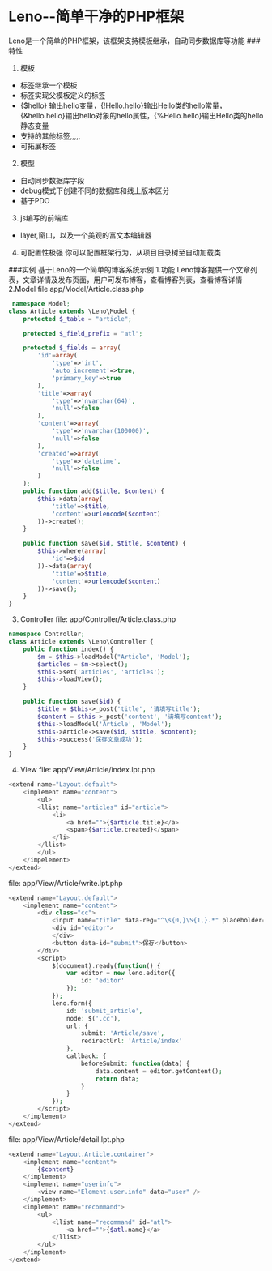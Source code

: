 Leno--简单干净的PHP框架
====
Leno是一个简单的PHP框架，该框架支持模板继承，自动同步数据库等功能
###特性
 1. 模板
  * <extend>标签继承一个模板
  * <imlement>标签实现父模板定义的<child>标签
  * {$hello} 输出hello变量，{!Hello.hello}输出Hello类的hello常量，{&hello.hello}输出hello对象的hello属性，{%Hello.hello}输出Hello类的hello静态变量
  * 支持的其他标签<llist>,<eq>,<neq>,<in>,<nin>,<dump>
  * 可拓展标签

 2. 模型
  * 自动同步数据库字段
  * debug模式下创建不同的数据库和线上版本区分
  * 基于PDO
 3. js编写的前端库
  * layer,窗口，以及一个美观的富文本编辑器
 4. 可配置性极强
  你可以配置框架行为，从项目目录树至自动加载类

###实例
基于Leno的一个简单的博客系统示例
 1.功能
  Leno博客提供一个文章列表，文章详情及发布页面，用户可发布博客，查看博客列表，查看博客详情
 2.Model
 file app/Model/Article.class.php
```php
 namespace Model;
class Article extends \Leno\Model {
	protected $_table = "article";

	protected $_field_prefix = "atl";

	protected $_fields = array(
		'id'=array(
			'type'=>'int',
			'auto_increment'=>true,
			'primary_key'=>true
		),
		'title'=>array(
			'type'=>'nvarchar(64)',
			'null'=>false
		),
		'content'=>array(
			'type'=>'nvarchar(100000)',
			'null'=>false
		),
		'created'=>array(
			'type'=>'datetime',
			'null'=>false
		)
	);
	public function add($title, $content) {
		$this->data(array(
			'title'=>$title,
			'content'=>urlencode($content)
		))->create();
	}

	public function save($id, $title, $content) {
		$this->where(array(
			'id'=>$id
		))->data(array(
			'title'=>$title,
			'content'=>urlencode($content)
		))->save();
	}
}
 ```
 3. Controller
  file: app/Controller/Article.class.php
```php
namespace Controller;
class Article extends \Leno\Controller {
	public function index() {
		$m = $this->loadModel("Article", 'Model');
		$articles = $m->select();
		$this->set('articles', 'articles');
		$this->loadView();
	}

	public function save($id) {
		$title = $this->_post('title', '请填写title');
		$content = $this->_post('content', '请填写content');
		$this->loadModel('Article', 'Model');
		$this->Article->save($id, $title, $content);
		$this->success('保存文章成功');
	}
}
  ```
4. View
file: app/View/Article/index.lpt.php
```php
<extend name="Layout.default">
	<implement name="content">
		<ul>
		<llist name="articles" id="article">
			<li>
				<a href="">{$article.title}</a>
				<span>{$article.created}</span>
			</li>
		</llist>
		</ul>
	</impelement>
</extend>
```
file: app/View/Article/write.lpt.php
```php
<extend name="Layout.default">
	<implement name="content">
		<div class="cc">
			<input name="title" data-reg="^\s{0,}\S{1,}.*" placeholder="请输入文章名" />
			<div id="editor">
			</div>
			<button data-id="submit">保存</button>
		</div>
		<script>
			$(document).ready(function() {
				var editor = new leno.editor({
					id: 'editor'
				});
			});
			leno.form({
				id: 'submit_article',
				node: $('.cc'),
				url: {
					submit: 'Article/save',
					redirectUrl: 'Article/index'
				},
				callback: {
					beforeSubmit: function(data) {
						data.content = editor.getContent();
						return data;
					}
				}
			});
		</script>
	</implement>
</extend>
```
file: app/View/Article/detail.lpt.php
```php
<extend name="Layout.Article.container">
	<implement name="content">
		{$content}
	</implement>
	<implement name="userinfo">
		<view name="Element.user.info" data="user" />
	</implement>
	<implement name="recommand">
		<ul>
			<llist name="recommand" id="atl">
				<a href="">{$atl.name}</a>
			</llist>
		</ul>
	</implement>
</extend>
```
